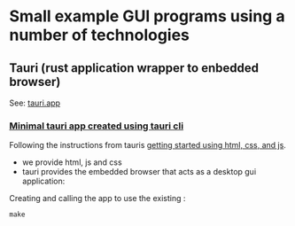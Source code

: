 # Small example GUI programs using a number of technologies

## Tauri (rust application wrapper to enbedded browser)

See: [tauri.app](https://tauri.app/)

### [Minimal tauri app created using tauri cli](tauri-minimal/)

Following the instructions from tauris [getting started using html, css, and js](https://tauri.app/v1/guides/getting-started/setup/html-css-js/).

* we provide html, js and css
* tauri provides the embedded browser that acts as a desktop gui application:

Creating and calling the app to use the existing [](ui/index.html):

```
make
```

